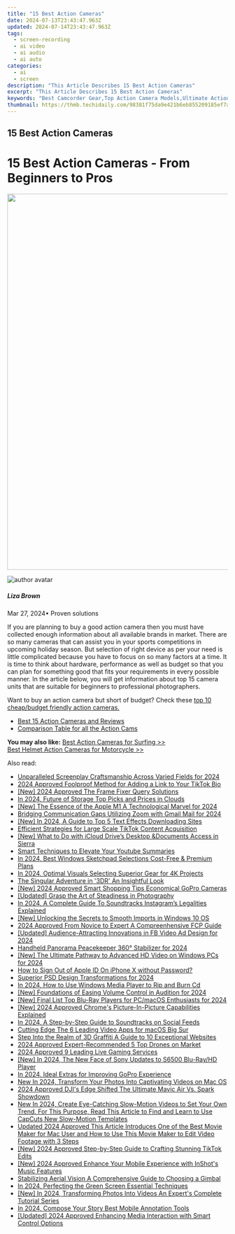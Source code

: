 ```yaml
---
title: "15 Best Action Cameras"
date: 2024-07-13T23:43:47.963Z
updated: 2024-07-14T23:43:47.963Z
tags: 
  - screen-recording
  - ai video
  - ai audio
  - ai auto
categories: 
  - ai
  - screen
description: "This Article Describes 15 Best Action Cameras"
excerpt: "This Article Describes 15 Best Action Cameras"
keywords: "Best Camcorder Gear,Top Action Camera Models,Ultimate ActionCam Hunt,Leading Cameras for Action,Prime Action Cam Picks,Best HD ActionCams List,Top 15 ActionCam Selections"
thumbnail: https://thmb.techidaily.com/98381f75da9e421b6eb855209185ef7a1fbf0a3e49f7737dbe8956238d8582c9.jpg
---
```


## 15 Best Action Cameras

# 15 Best Action Cameras - From Beginners to Pros

<!-- affiliate ads begin -->
<a href="https://propmoneyinc.pxf.io/c/5597632/1803116/14559" target="_top" id="1803116"><img src="//a.impactradius-go.com/display-ad/14559-1803116" border="0" alt="" width="859" height="859"/></a><img height="0" width="0" src="https://imp.pxf.io/i/5597632/1803116/14559" style="position:absolute;visibility:hidden;" border="0" />
<!-- affiliate ads end -->
![author avatar](https://lh5.googleusercontent.com/-AIMmjowaFs4/AAAAAAAAAAI/AAAAAAAAABc/Y5UmwDaI7HU/s250-c-k/photo.jpg)

##### Liza Brown

 Mar 27, 2024• Proven solutions

If you are planning to buy a good action camera then you must have collected enough information about all available brands in market. There are so many cameras that can assist you in your sports competitions in upcoming holiday season. But selection of right device as per your need is little complicated because you have to focus on so many factors at a time. It is time to think about hardware, performance as well as budget so that you can plan for something good that fits your requirements in every possible manner. In the article below, you will get information about top 15 camera units that are suitable for beginners to professional photographers.

Want to buy an action camera but short of budget? Check these [top 10 cheap/budget friendly action cameras.](https://tools.techidaily.com/wondershare/filmora/download/)

* [Best 15 Action Cameras and Reviews](#actioncamera)
* [Comparison Table for all the Action Cams](#table)

**You may also like:**
[Best Action Cameras for Surfing >>](https://tools.techidaily.com/wondershare/filmora/download/)  
[Best Helmet Action Cameras for Motorcycle >>](https://tools.techidaily.com/wondershare/filmora/download/)


<ins class="adsbygoogle"
     style="display:block"
     data-ad-format="autorelaxed"
     data-ad-client="ca-pub-7571918770474297"
     data-ad-slot="1223367746"></ins>



<ins class="adsbygoogle"
     style="display:block"
     data-ad-client="ca-pub-7571918770474297"
     data-ad-slot="8358498916"
     data-ad-format="auto"
     data-full-width-responsive="true"></ins>




<span class="atpl-alsoreadstyle">Also read:</span>
<div><ul>
<li><a href="https://fox-http.techidaily.com/unparalleled-screenplay-craftsmanship-across-varied-fields-for-2024/"><u>Unparalleled Screenplay Craftsmanship Across Varied Fields for 2024</u></a></li>
<li><a href="https://fox-http.techidaily.com/2024-approved-foolproof-method-for-adding-a-link-to-your-tiktok-bio/"><u>2024 Approved  Foolproof Method for Adding a Link to Your TikTok Bio</u></a></li>
<li><a href="https://fox-http.techidaily.com/new-2024-approved-the-frame-fixer-query-solutions/"><u>[New] 2024 Approved  The Frame Fixer  Query Solutions</u></a></li>
<li><a href="https://fox-http.techidaily.com/in-2024-future-of-storage-top-picks-and-prices-in-clouds/"><u>In 2024, Future of Storage  Top Picks and Prices in Clouds</u></a></li>
<li><a href="https://fox-http.techidaily.com/new-the-essence-of-the-apple-m1-a-technological-marvel-for-2024/"><u>[New] The Essence of the Apple M1  A Technological Marvel for 2024</u></a></li>
<li><a href="https://fox-http.techidaily.com/bridging-communication-gaps-utilizing-zoom-with-gmail-mail-for-2024/"><u>Bridging Communication Gaps  Utilizing Zoom with Gmail Mail for 2024</u></a></li>
<li><a href="https://fox-http.techidaily.com/new-in-2024-a-guide-to-top-5-text-effects-downloading-sites/"><u>[New] In 2024, A Guide to Top 5 Text Effects Downloading Sites</u></a></li>
<li><a href="https://fox-http.techidaily.com/efficient-strategies-for-large-scale-tiktok-content-acquisition/"><u>Efficient Strategies for Large Scale TikTok Content Acquisition</u></a></li>
<li><a href="https://fox-http.techidaily.com/new-what-to-do-with-icloud-drives-desktop-anddocuments-access-in-sierra/"><u>[New] What to Do with iCloud Drive’s Desktop &Documents Access in Sierra</u></a></li>
<li><a href="https://youtube-webster.techidaily.com/-techniques-to-elevate-your-youtube-summaries/"><u>Smart Techniques to Elevate Your Youtube Summaries</u></a></li>
<li><a href="https://extra-resources.techidaily.com/in-2024-best-windows-sketchpad-selections-cost-free-and-premium-plans/"><u>In 2024, Best Windows Sketchpad Selections  Cost-Free & Premium Plans</u></a></li>
<li><a href="https://fox-http.techidaily.com/in-2024-optimal-visuals-selecting-superior-gear-for-4k-projects/"><u>In 2024, Optimal Visuals  Selecting Superior Gear for 4K Projects</u></a></li>
<li><a href="https://fox-http.techidaily.com/the-singular-adventure-in-3dr-an-insightful-look/"><u>The Singular Adventure in '3DR'  An Insightful Look</u></a></li>
<li><a href="https://fox-http.techidaily.com/new-2024-approved-smart-shopping-tips-economical-gopro-cameras/"><u>[New] 2024 Approved  Smart Shopping Tips  Economical GoPro Cameras</u></a></li>
<li><a href="https://facebook-video-footage.techidaily.com/updated-grasp-the-art-of-steadiness-in-photography/"><u>[Updated] Grasp the Art of Steadiness in Photography</u></a></li>
<li><a href="https://fox-http.techidaily.com/in-2024-a-complete-guide-to-soundtracks-instagrams-legalities-explained/"><u>In 2024, A Complete Guide To Soundtracks  Instagram’s Legalities Explained</u></a></li>
<li><a href="https://fox-http.techidaily.com/new-unlocking-the-secrets-to-smooth-imports-in-windows-10-os/"><u>[New] Unlocking the Secrets to Smooth Imports in Windows 10 OS</u></a></li>
<li><a href="https://some-techniques.techidaily.com/2024-approved-from-novice-to-expert-a-compreenhensive-fcp-guide/"><u>2024 Approved  From Novice to Expert  A Compreenhensive FCP Guide</u></a></li>
<li><a href="https://facebook-video-content.techidaily.com/updated-audience-attracting-innovations-in-fb-video-ad-design-for-2024/"><u>[Updated] Audience-Attracting Innovations in FB Video Ad Design for 2024</u></a></li>
<li><a href="https://fox-http.techidaily.com/handheld-panorama-peacekeeper-360-stabilizer-for-2024/"><u>Handheld Panorama Peacekeeper 360° Stabilizer for 2024</u></a></li>
<li><a href="https://fox-http.techidaily.com/new-the-ultimate-pathway-to-advanced-hd-video-on-windows-pcs-for-2024/"><u>[New] The Ultimate Pathway to Advanced HD Video on Windows PCs for 2024</u></a></li>
<li><a href="https://apple-account.techidaily.com/how-to-sign-out-of-apple-id-on-iphone-x-without-password-by-drfone-ios/"><u>How to Sign Out of Apple ID On iPhone X without Password?</u></a></li>
<li><a href="https://fox-http.techidaily.com/superior-psd-design-transformations-for-2024/"><u>Superior PSD Design Transformations for 2024</u></a></li>
<li><a href="https://fox-http.techidaily.com/in-2024-how-to-use-windows-media-player-to-rip-and-burn-cd/"><u>In 2024, How to Use Windows Media Player to Rip and Burn Cd</u></a></li>
<li><a href="https://fox-http.techidaily.com/new-foundations-of-easing-volume-control-in-audition-for-2024/"><u>[New] Foundations of Easing Volume Control in Audition for 2024</u></a></li>
<li><a href="https://fox-http.techidaily.com/new-final-list-top-blu-ray-players-for-pcmacos-enthusiasts-for-2024/"><u>[New] Final List  Top Blu-Ray Players for PC/macOS Enthusiasts for 2024</u></a></li>
<li><a href="https://fox-http.techidaily.com/new-2024-approved-chromes-picture-in-picture-capabilities-explained/"><u>[New] 2024 Approved  Chrome's Picture-In-Picture Capabilities Explained</u></a></li>
<li><a href="https://facebook-clips.techidaily.com/in-2024-a-step-by-step-guide-to-soundtracks-on-social-feeds/"><u>In 2024, A Step-by-Step Guide to Soundtracks on Social Feeds</u></a></li>
<li><a href="https://fox-http.techidaily.com/cutting-edge-the-6-leading-video-apps-for-macos-big-sur/"><u>Cutting Edge  The 6 Leading Video Apps for macOS Big Sur</u></a></li>
<li><a href="https://fox-http.techidaily.com/step-into-the-realm-of-3d-graffiti-a-guide-to-10-exceptional-websites/"><u>Step Into the Realm of 3D Graffiti  A Guide to 10 Exceptional Websites</u></a></li>
<li><a href="https://fox-http.techidaily.com/2024-approved-expert-recommended-5-top-drones-on-market/"><u>2024 Approved  Expert-Recommended 5 Top Drones on Market</u></a></li>
<li><a href="https://fox-http.techidaily.com/2024-approved-9-leading-live-gaming-services/"><u>2024 Approved  9 Leading Live Gaming Services</u></a></li>
<li><a href="https://fox-http.techidaily.com/new-in-2024-the-new-face-of-sony-updates-to-s6500-blu-rayhd-player/"><u>[New] In 2024, The New Face of Sony  Updates to S6500 Blu-Ray/HD Player</u></a></li>
<li><a href="https://fox-http.techidaily.com/in-2024-ideal-extras-for-improving-gopro-experience/"><u>In 2024, Ideal Extras for Improving GoPro Experience</u></a></li>
<li><a href="https://ai-video-apps.techidaily.com/new-in-2024-transform-your-photos-into-captivating-videos-on-mac-os/"><u>New In 2024, Transform Your Photos Into Captivating Videos on Mac OS</u></a></li>
<li><a href="https://fox-http.techidaily.com/2024-approved-djis-edge-shifted-the-ultimate-mavic-air-vs-spark-showdown/"><u>2024 Approved  DJI's Edge Shifted  The Ultimate Mavic Air Vs. Spark Showdown</u></a></li>
<li><a href="https://ai-video-editing.techidaily.com/new-in-2024-create-eye-catching-slow-motion-videos-to-set-your-own-trend-for-this-purpose-read-this-article-to-find-and-learn-to-use-capcuts-new-slow-motion/"><u>New In 2024, Create Eye-Catching Slow-Motion Videos to Set Your Own Trend. For This Purpose, Read This Article to Find and Learn to Use CapCuts New Slow-Motion Templates</u></a></li>
<li><a href="https://smart-video-creator.techidaily.com/updated-2024-approved-this-article-introduces-one-of-the-best-movie-maker-for-mac-user-and-how-to-use-this-movie-maker-to-edit-video-footage-with-3-steps/"><u>Updated 2024 Approved This Article Introduces One of the Best Movie Maker for Mac User and How to Use This Movie Maker to Edit Video Footage with 3 Steps</u></a></li>
<li><a href="https://fox-http.techidaily.com/new-2024-approved-step-by-step-guide-to-crafting-stunning-tiktok-edits/"><u>[New] 2024 Approved  Step-by-Step Guide to Crafting Stunning TikTok Edits</u></a></li>
<li><a href="https://fox-http.techidaily.com/new-2024-approved-enhance-your-mobile-experience-with-inshots-music-features/"><u>[New] 2024 Approved  Enhance Your Mobile Experience with InShot's Music Features</u></a></li>
<li><a href="https://fox-http.techidaily.com/stabilizing-aerial-vision-a-comprehensive-guide-to-choosing-a-gimbal/"><u>Stabilizing Aerial Vision  A Comprehensive Guide to Choosing a Gimbal</u></a></li>
<li><a href="https://fox-http.techidaily.com/in-2024-perfecting-the-green-screen-essential-techniques/"><u>In 2024, Perfecting the Green Screen  Essential Techniques</u></a></li>
<li><a href="https://fox-http.techidaily.com/new-in-2024-transforming-photos-into-videos-an-experts-complete-tutorial-series/"><u>[New] In 2024, Transforming Photos Into Videos  An Expert's Complete Tutorial Series</u></a></li>
<li><a href="https://fox-http.techidaily.com/in-2024-compose-your-story-best-mobile-annotation-tools/"><u>In 2024, Compose Your Story  Best Mobile Annotation Tools</u></a></li>
<li><a href="https://fox-http.techidaily.com/updated-2024-approved-enhancing-media-interaction-with-smart-control-options/"><u>[Updated] 2024 Approved  Enhancing Media Interaction with Smart Control Options</u></a></li>
</ul></div>

